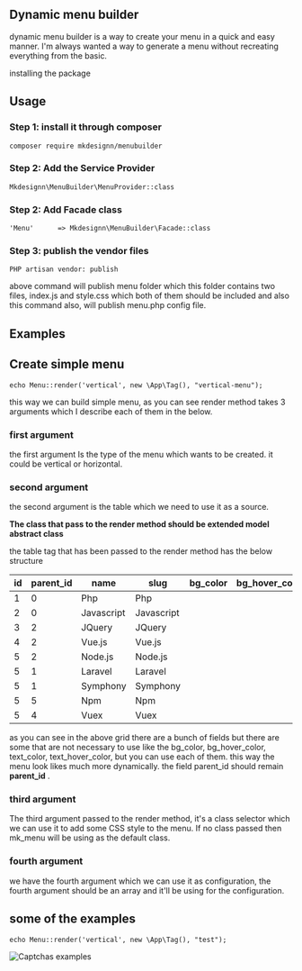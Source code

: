 ## Dynamic menu builder

dynamic menu builder is a way to create your menu in a quick and easy manner. I'm always wanted a way to generate a menu
without recreating everything from the basic.

installing the package

## Usage

### Step 1: install it through composer
```
composer require mkdesignn/menubuilder
```

### Step 2: Add the Service Provider
```
Mkdesignn\MenuBuilder\MenuProvider::class
```

### Step 2: Add Facade class
```
'Menu'      => Mkdesignn\MenuBuilder\Facade::class
```

### Step 3: publish the vendor files
```
PHP artisan vendor: publish
```
above command will publish menu folder which this folder contains two files, index.js and style.css which both of them should be included and also this command
also, will publish menu.php config file.
## Examples

## Create simple menu

```
echo Menu::render('vertical', new \App\Tag(), "vertical-menu");
```
this way we can build simple menu, as you can see render method takes 3 arguments which I describe each of them in the below.

### first argument
the first argument Is the type of the menu which wants to be created. it could be vertical or horizontal.

### second argument
the second argument is the table which we need to use it as a source.

**The class that pass to the render method should be extended model abstract class**

the table tag that has been passed to the render method has the below structure

| id  | parent_id | name | slug | bg_color | bg_hover_color | text_color | text_hover_color |
| --- | ---       | ---  | ---  | ---      | ---            | ---        | ---              |
|  1  |     0     | Php  | Php  |          |                |            |                  |
|  2  |     0     |  Javascript | Javascript |              |            |                  |                  |
|  3  |     2     | JQuery |  JQuery |     |                |            |                  |
|  4  |     2     | Vue.js | Vue.js |      |                |            |                  |
|  5  |     2     | Node.js|Node.js |      |                |            |                  |
|  5  |     1     | Laravel|Laravel |      |                |            |                  |
|  5  |     1     | Symphony|Symphony |    |                |            |                  |
|  5  |     5     | Npm|Npm           |    |                |            |                  |
|  5  |     4     | Vuex|Vuex         |    |                |            |                  |

as you can see in the above grid there are a bunch of fields but there are some that are not necessary to use
like the bg_color, bg_hover_color, text_color, text_hover_color, but you can use each of them.
this way the menu look likes much more dynamically. the field parent_id should remain **parent_id** .

### third argument
The third argument passed to the render method, it's a class selector which we can use it to add some CSS style to the menu. If no class passed then
mk_menu will be using as the default class.

### fourth argument
we have the fourth argument which we can use it as configuration, the fourth argument should be an array and it'll be using for the configuration.

## some of the examples

```
echo Menu::render('vertical', new \App\Tag(), "test");
```

![Captchas examples](http://codedesign.ir/uploads/menu_2017-06-24_22-45-45.png)

